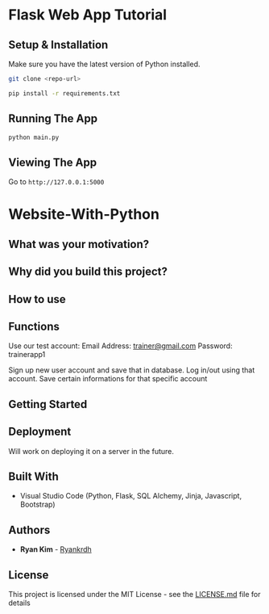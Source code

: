 # Flask Web App Tutorial

## Setup & Installation

Make sure you have the latest version of Python installed.

```bash
git clone <repo-url>
```

```bash
pip install -r requirements.txt
```

## Running The App

```bash
python main.py
```

## Viewing The App

Go to `http://127.0.0.1:5000`

# Website-With-Python

## What was your motivation?

## Why did you build this project?

## How to use

## Functions

Use our test account:
Email Address: trainer@gmail.com
Password: trainerapp1

Sign up new user account and save that in database.
Log in/out using that account.
Save certain informations for that specific account

## Getting Started

## Deployment

Will work on deploying it on a server in the future.

## Built With

- Visual Studio Code (Python, Flask, SQL Alchemy, Jinja, Javascript, Bootstrap)

## Authors

- **Ryan Kim** - [Ryankrdh](https://github.com/ryankrdh)

## License

This project is licensed under the MIT License - see the [LICENSE.md](LICENSE.md) file for details
